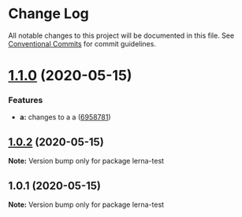 # Change Log

All notable changes to this project will be documented in this file.
See [Conventional Commits](https://conventionalcommits.org) for commit guidelines.

# [1.1.0](https://github.com/victorlambert/lerna-test/compare/v1.0.2...v1.1.0) (2020-05-15)


### Features

* **a:** changes to a a ([6958781](https://github.com/victorlambert/lerna-test/commit/695878109290882c765547b24a8c8d2facceffc8))





## [1.0.2](/compare/v1.0.1...v1.0.2) (2020-05-15)

**Note:** Version bump only for package lerna-test





## 1.0.1 (2020-05-15)

**Note:** Version bump only for package lerna-test
